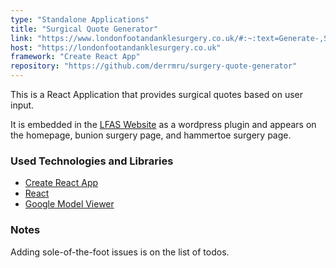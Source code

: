 ```yaml
---
type: "Standalone Applications"
title: "Surgical Quote Generator"
link: "https://www.londonfootandanklesurgery.co.uk/#:~:text=Generate-,Surgery,-Quote"
host: "https://londonfootandanklesurgery.co.uk"
framework: "Create React App"
repository: "https://github.com/derrmru/surgery-quote-generator"
---
```


This is a React Application that provides surgical quotes based on user input.

It is embedded in the [LFAS Website](/projects/lfas-website) as a wordpress plugin and appears on the homepage, bunion surgery page, and hammertoe surgery page.

### Used Technologies and Libraries

- [Create React App](https://github.com/facebook/create-react-app)
- [React](https://reactjs.org/)
- [Google Model Viewer](https://modelviewer.dev/)

### Notes

Adding sole-of-the-foot issues is on the list of todos.
